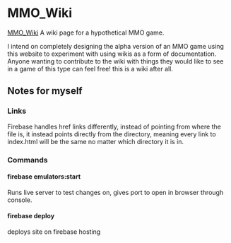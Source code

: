 # MMO_Wiki
<a href="https://living-lore.web.app/">MMO_Wiki</a>
A wiki page for a hypothetical MMO game.

I intend on completely designing the alpha version of an MMO game using this website to experiment with using wikis as a form of documentation. Anyone wanting to contribute to the wiki with things they would like to see in a game of this type can feel free! this is a wiki after all.

## Notes for myself

### Links
Firebase handles href links differently, instead of pointing from where the file is, it instead points directly from the directory, meaning every link to index.html will be the same no matter which
directory it is in.

### Commands

#### firebase emulators:start
Runs live server to test changes on, gives port to open in browser through console.

#### firebase deploy
deploys site on firebase hosting
